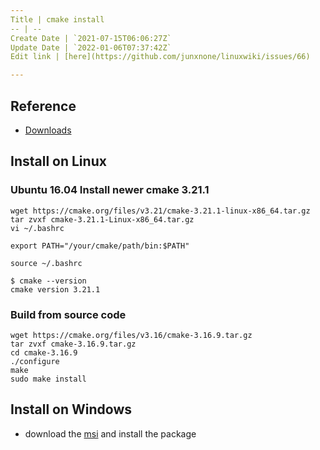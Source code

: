 ```yaml
---
Title | cmake install
-- | --
Create Date | `2021-07-15T06:06:27Z`
Update Date | `2022-01-06T07:37:42Z`
Edit link | [here](https://github.com/junxnone/linuxwiki/issues/66)

---
```

## Reference
- [Downloads](https://cmake.org/files/)
 
## Install on Linux
### Ubuntu 16.04 Install newer cmake 3.21.1

```
wget https://cmake.org/files/v3.21/cmake-3.21.1-linux-x86_64.tar.gz
tar zvxf cmake-3.21.1-Linux-x86_64.tar.gz
vi ~/.bashrc
```
```
export PATH="/your/cmake/path/bin:$PATH"
```
```
source ~/.bashrc
```
```
$ cmake --version
cmake version 3.21.1
```

### Build from source code

```
wget https://cmake.org/files/v3.16/cmake-3.16.9.tar.gz
tar zvxf cmake-3.16.9.tar.gz
cd cmake-3.16.9
./configure
make
sudo make install
```


## Install on Windows

- download the [msi](https://cmake.org/download/) and install the package
